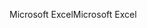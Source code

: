 <span data-ttu-id="2469f-101">Microsoft Excel</span><span class="sxs-lookup"><span data-stu-id="2469f-101">Microsoft Excel</span></span>